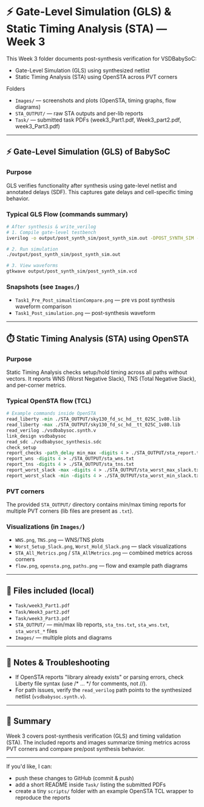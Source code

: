 # ⚡️ Gate-Level Simulation (GLS) & Static Timing Analysis (STA) — Week 3

This Week 3 folder documents post-synthesis verification for VSDBabySoC:
- Gate-Level Simulation (GLS) using synthesized netlist
- Static Timing Analysis (STA) using OpenSTA across PVT corners

Folders
- `Images/` — screenshots and plots (OpenSTA, timing graphs, flow diagrams)
- `STA_OUTPUT/` — raw STA outputs and per-lib reports
- `Task/` — submitted task PDFs (week3_Part1.pdf, Week3_part2.pdf, week3_Part3.pdf)

---

## ⚡️ Gate-Level Simulation (GLS) of BabySoC

### Purpose
GLS verifies functionality after synthesis using gate-level netlist and annotated delays (SDF). This captures gate delays and cell-specific timing behavior.

### Typical GLS Flow (commands summary)
```bash
# After synthesis & write_verilog
# 1. Compile gate-level testbench
iverilog -o output/post_synth_sim/post_synth_sim.out -DPOST_SYNTH_SIM -I ./output/src/include -I ./output/src/module ./output/src/module/testbench.v

# 2. Run simulation
./output/post_synth_sim/post_synth_sim.out

# 3. View waveforms
gtkwave output/post_synth_sim/post_synth_sim.vcd
```

### Snapshots (see `Images/`)
- `Task1_Pre_Post_simualtionCompare.png` — pre vs post synthesis waveform comparison
- `Task1_Post_simulation.png` — post-synthesis waveform

---

## ⏱️ Static Timing Analysis (STA) using OpenSTA

### Purpose
Static Timing Analysis checks setup/hold timing across all paths without vectors. It reports WNS (Worst Negative Slack), TNS (Total Negative Slack), and per-corner metrics.

### Typical OpenSTA flow (TCL)
```tcl
# Example commands inside OpenSTA
read_liberty -min ./STA_OUTPUT/sky130_fd_sc_hd__tt_025C_1v80.lib
read_liberty -max ./STA_OUTPUT/sky130_fd_sc_hd__tt_025C_1v80.lib
read_verilog ./vsdbabysoc.synth.v
link_design vsdbabysoc
read_sdc ./vsdbabysoc_synthesis.sdc
check_setup
report_checks -path_delay min_max -digits 4 > ./STA_OUTPUT/sta_report.txt
report_wns -digits 4 > ./STA_OUTPUT/sta_wns.txt
report_tns -digits 4 > ./STA_OUTPUT/sta_tns.txt
report_worst_slack -max -digits 4 > ./STA_OUTPUT/sta_worst_max_slack.txt
report_worst_slack -min -digits 4 > ./STA_OUTPUT/sta_worst_min_slack.txt
```

### PVT corners
The provided `STA_OUTPUT/` directory contains min/max timing reports for multiple PVT corners (lib files are present as `.txt`).

### Visualizations (in `Images/`)
- `WNS.png`, `TNS.png` — WNS/TNS plots
- `Worst_Setup_Slack.png`, `Worst_Hold_Slack.png` — slack visualizations
- `STA_All_Metrics.png` / `STA_AllMetrics.png` — combined metrics across corners
- `flow.png`, `opensta.png`, `paths.png` — flow and example path diagrams

---

## 📂 Files included (local)
- `Task/week3_Part1.pdf`
- `Task/Week3_part2.pdf`
- `Task/week3_Part3.pdf`
- `STA_OUTPUT/` — min/max lib reports, `sta_tns.txt`, `sta_wns.txt`, `sta_worst_*` files
- `Images/` — multiple plots and diagrams

---

## 🔧 Notes & Troubleshooting
- If OpenSTA reports "library already exists" or parsing errors, check Liberty file syntax (use /* ... */ for comments, not //).
- For path issues, verify the `read_verilog` path points to the synthesized netlist (`vsdbabysoc.synth.v`).

---

## 🧾 Summary
Week 3 covers post-synthesis verification (GLS) and timing validation (STA). The included reports and images summarize timing metrics across PVT corners and compare pre/post synthesis behavior.

---

If you'd like, I can:
- push these changes to GitHub (commit & push)
- add a short README inside `Task/` listing the submitted PDFs
- create a tiny `scripts/` folder with an example OpenSTA TCL wrapper to reproduce the reports

